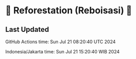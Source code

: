 
# 🌳 Reforestation (Reboisasi) 🌲

## Last Updated

GitHub Actions time: Sun Jul 21 08:20:40 UTC 2024

Indonesia/Jakarta time: Sun Jul 21 15:20:40 WIB 2024
